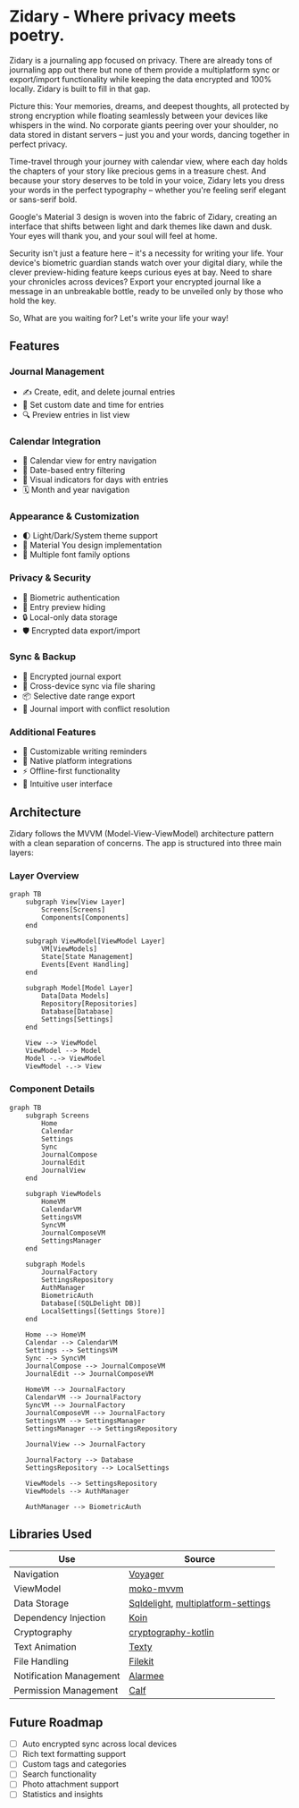 # Zidary - Where privacy meets poetry.

Zidary is a journaling app focused on privacy. There are already tons of journaling app out there but none of them provide a multiplatform sync or export/import functionality while keeping the data encrypted and 100% locally. Zidary is built to fill in that gap. 

Picture this: Your memories, dreams, and deepest thoughts, all protected by strong encryption while floating seamlessly between your devices like whispers in the wind. No corporate giants peering over your shoulder, no data stored in distant servers – just you and your words, dancing together in perfect privacy.

Time-travel through your journey with calendar view, where each day holds the chapters of your story like precious gems in a treasure chest. And because your story deserves to be told in your voice, Zidary lets you dress your words in the perfect typography – whether you're feeling serif elegant or sans-serif bold.

Google's Material 3 design is woven into the fabric of Zidary, creating an interface that shifts between light and dark themes like dawn and dusk. Your eyes will thank you, and your soul will feel at home.

Security isn't just a feature here – it's a necessity for writing your life. Your device's biometric guardian stands watch over your digital diary, while the clever preview-hiding feature keeps curious eyes at bay. Need to share your chronicles across devices? Export your encrypted journal like a message in an unbreakable bottle, ready to be unveiled only by those who hold the key.

So, What are you waiting for? Let's write your life your way!

## Features

### Journal Management
- ✍️ Create, edit, and delete journal entries
- 📅 Set custom date and time for entries
- 🔍 Preview entries in list view

### Calendar Integration
- 📆 Calendar view for entry navigation
- 🎯 Date-based entry filtering
- 📌 Visual indicators for days with entries
- 🗓️ Month and year navigation

### Appearance & Customization
- 🌓 Light/Dark/System theme support
- 🎨 Material You design implementation
- 📝 Multiple font family options

### Privacy & Security
- 🔐 Biometric authentication
- 👀 Entry preview hiding
- 🔒 Local-only data storage
- 🛡️ Encrypted data export/import

### Sync & Backup
- 💾 Encrypted journal export
- 📲 Cross-device sync via file sharing
- 📦 Selective date range export
- 🔄 Journal import with conflict resolution

### Additional Features
- 🔔 Customizable writing reminders
- 📱 Native platform integrations
- ⚡ Offline-first functionality
- 🎯 Intuitive user interface


## Architecture

Zidary follows the MVVM (Model-View-ViewModel) architecture pattern with a clean separation of concerns. The app is structured into three main layers:

### Layer Overview
```mermaid
graph TB
    subgraph View[View Layer]
        Screens[Screens]
        Components[Components]
    end
    
    subgraph ViewModel[ViewModel Layer]
        VM[ViewModels]
        State[State Management]
        Events[Event Handling]
    end
    
    subgraph Model[Model Layer]
        Data[Data Models]
        Repository[Repositories]
        Database[Database]
        Settings[Settings]
    end
    
    View --> ViewModel
    ViewModel --> Model
    Model -.-> ViewModel
    ViewModel -.-> View
```

### Component Details
```mermaid
graph TB
    subgraph Screens
        Home
        Calendar
        Settings
        Sync
        JournalCompose
        JournalEdit
        JournalView
    end
    
    subgraph ViewModels
        HomeVM
        CalendarVM
        SettingsVM
        SyncVM
        JournalComposeVM
        SettingsManager
    end
    
    subgraph Models
        JournalFactory
        SettingsRepository
        AuthManager
        BiometricAuth
        Database[(SQLDelight DB)]
        LocalSettings[(Settings Store)]
    end
    
    Home --> HomeVM
    Calendar --> CalendarVM
    Settings --> SettingsVM
    Sync --> SyncVM
    JournalCompose --> JournalComposeVM
    JournalEdit --> JournalComposeVM
    
    HomeVM --> JournalFactory
    CalendarVM --> JournalFactory
    SyncVM --> JournalFactory
    JournalComposeVM --> JournalFactory
    SettingsVM --> SettingsManager
    SettingsManager --> SettingsRepository

    JournalView --> JournalFactory
    
    JournalFactory --> Database
    SettingsRepository --> LocalSettings

    ViewModels --> SettingsRepository
    ViewModels --> AuthManager

    AuthManager --> BiometricAuth
```

## Libraries Used

| **Use**                 | **Source**                                                                                                                            |
|-------------------------|---------------------------------------------------------------------------------------------------------------------------------------|
| Navigation              | [Voyager](https://github.com/adrielcafe/voyager)                                                                                      |
| ViewModel               | [moko-mvvm](https://github.com/icerockdev/moko-mvvm)                                                                                  |
| Data Storage            | [Sqldelight](https://github.com/sqldelight/sqldelight), [multiplatform-settings](https://github.com/russhwolf/multiplatform-settings) |
| Dependency Injection    | [Koin](https://github.com/InsertKoinIO/koin)                                                                                          |
| Cryptography            | [cryptography-kotlin](https://github.com/whyoleg/cryptography-kotlin)                                                                 |
| Text Animation          | [Texty](https://github.com/ArjunJadeja/texty)                                                                                         |
| File Handling           | [Filekit](https://github.com/vinceglb/FileKit)                                                                                        |
| Notification Management | [Alarmee](https://github.com/Tweener/alarmee)                                                                                         |
| Permission Management   | [Calf](https://github.com/MohamedRejeb/Calf)                                                                                          |

## Future Roadmap

- [ ] Auto encrypted sync across local devices 
- [ ] Rich text formatting support
- [ ] Custom tags and categories
- [ ] Search functionality
- [ ] Photo attachment support
- [ ] Statistics and insights
